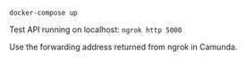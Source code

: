 `docker-compose up`

Test API running on localhost: `ngrok http 5000`

Use the forwarding address returned from ngrok in Camunda.